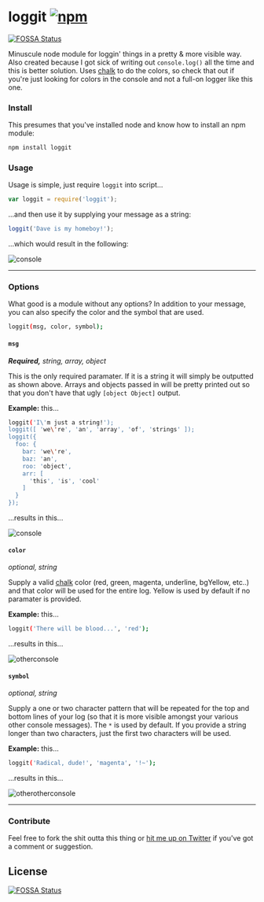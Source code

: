 # loggit [![npm](https://img.shields.io/npm/v/loggit.svg?style=flat-square)](https://www.npmjs.com/package/loggit)
[![FOSSA Status](https://app.fossa.com/api/projects/git%2Bgithub.com%2Fhimynameisdave%2Floggit.svg?type=shield)](https://app.fossa.com/projects/git%2Bgithub.com%2Fhimynameisdave%2Floggit?ref=badge_shield)

Minuscule node module for loggin' things in a pretty & more visible way. Also created because I got sick of writing out `console.log()` all the time and this is better solution. Uses [chalk](https://www.npmjs.com/package/chalk) to do the colors, so check that out if you're just looking for colors in the console and not a full-on logger like this one.

### Install

This presumes that you've installed node and know how to install an npm module:

```bash
npm install loggit
```

### Usage

Usage is simple, just require `loggit` into script...

```javascript
var loggit = require('loggit');
```

...and then use it by supplying your message as a string:
```javascript
loggit('Dave is my homeboy!');
```

...which would result in the following:

![console](http://i.imgur.com/EsA89TL.png)

---

### Options

What good is a module without any options? In addition to your message, you can also specify the color and the symbol that are used.

```bash
loggit(msg, color, symbol);
```

#### `msg`
***Required,** string, array, object*

This is the only required paramater. If it is a string it will simply be outputted as shown above. Arrays and objects passed in will be pretty printed out so that you don't have that ugly `[object Object]` output.

**Example:** this...
```bash
loggit('I\'m just a string!');
loggit([ 'we\'re', 'an', 'array', 'of', 'strings' ]);
loggit({
  foo: {
    bar: 'we\'re',
    baz: 'an',
    roo: 'object',
    arr: [
      'this', 'is', 'cool'
    ]
  }
});
```
...results in this...

![console](http://i.imgur.com/A7WPULc.png)


#### `color`
*optional, string*

Supply a valid [chalk](https://www.npmjs.com/package/chalk) color (red, green, magenta, underline, bgYellow, etc..) and that color will be used for the entire log. Yellow is used by default if no paramater is provided.

**Example:** this...
```bash
loggit('There will be blood...', 'red');
```
...results in this...

![otherconsole](http://i.imgur.com/2fcGVMy.png)

#### `symbol`
*optional, string*

Supply a one or two character pattern that will be repeated for the top and bottom lines of your log (so that it is more visible amongst your various other console messages). The `*` is used by default. If you provide a string longer than two characters, just the first two characters will be used.

**Example:** this...
```bash
loggit('Radical, dude!', 'magenta', '!~');
```
...results in this...

![otherotherconsole](http://i.imgur.com/T4qUazu.png)

---

### Contribute

Feel free to fork the shit outta this thing or [hit me up on Twitter](https://twitter.com/dave_lunny) if you've got a comment or suggestion.


## License
[![FOSSA Status](https://app.fossa.com/api/projects/git%2Bgithub.com%2Fhimynameisdave%2Floggit.svg?type=large)](https://app.fossa.com/projects/git%2Bgithub.com%2Fhimynameisdave%2Floggit?ref=badge_large)